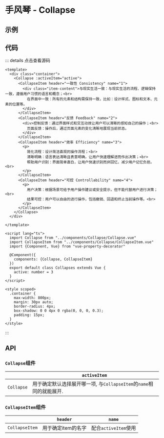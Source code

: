 # 手风琴 - Collapse 

## 示例

<ClientOnly>
  <collapse-demo></collapse-demo>
</ClientOnly>

## 代码

::: details 点击查看源码
```vue
<template>
  <div class="container">
    <Collapse :activeItem="active">
      <CollapseItem header="一致性 Consistency" name="1">
        <div class="item-content">与现实生活一致：与现实生活的流程、逻辑保持一致，遵循用户习惯的语言和概念；<br>
          在界面中一致：所有的元素和结构需保持一致，比如：设计样式、图标和文本、元素的位置等。
        </div>
      </CollapseItem>
      <CollapseItem header="反馈 Feedback" name="2">
        <div>控制反馈：通过界面样式和交互动效让用户可以清晰的感知自己的操作；<br>
          页面反馈：操作后，通过页面元素的变化清晰地展现当前状态。
        </div>
      </CollapseItem>
      <CollapseItem header="效率 Efficiency" name="3">
        <p>
          简化流程：设计简洁直观的操作流程；<br>
          清晰明确：语言表达清晰且表意明确，让用户快速理解进而作出决策；<br>
          帮助用户识别：界面简单直白，让用户快速识别而非回忆，减少用户记忆负担。<br>
        </p>
      </CollapseItem>
      <CollapseItem header="可控 Controllability" name="4">
        <p>
          用户决策：根据场景可给予用户操作建议或安全提示，但不能代替用户进行决策；<br>
          结果可控：用户可以自由的进行操作，包括撤销、回退和终止当前操作等。<br>
        </p>
      </CollapseItem>
    </Collapse>
  </div>

</template>

<script lang="ts">
  import Collapse from "../components/Collapse/Collapse.vue"
  import CollapseItem from "../components/Collapse/CollapseItem.vue"
  import {Component, Vue} from "vue-property-decorator"

  @Component({
    components: {Collapse, CollapseItem}
  })
  export default class Collapses extends Vue {
    active: number = 3
  }
</script>

<style scoped>
  .container {
    max-width: 800px;
    margin: 30px auto;
    border-radius: 4px;
    box-shadow: 0 0 4px 0 rgba(0, 0, 0, 0.3);
    padding: 15px;
  }
</style>
```

:::

## API

### `Collapse`组件

|                | `activeItem`                                                        |
|----------------|---------------------------------------------------------------------|
| `Collapse` | 用于确定默认选择展开哪一项, 与`CollapseItem`的`name`相同的就能展开. |

### `CollapseItem`组件

|                    | `header`           | `name`               |
|--------------------|--------------------|----------------------|
| `CollapseItem` | 用于确定item的名字 | 配合`activeItem`使用 |
